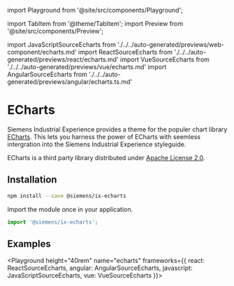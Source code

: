 import Playground from '@site/src/components/Playground';

import TabItem from '@theme/TabItem';
import Preview from '@site/src/components/Preview';

import JavaScriptSourceEcharts from './../../auto-generated/previews/web-component/echarts.md'
import ReactSourceEcharts from './../../auto-generated/previews/react/echarts.md'
import VueSourceEcharts from './../../auto-generated/previews/vue/echarts.md'
import AngularSourceEcharts from './../../auto-generated/previews/angular/echarts.ts.md'

# ECharts

Siemens Industrial Experience provides a theme for the populer chart library [ECharts](https://echarts.apache.org/handbook/en/get-started).
This lets you harness the power of ECharts with seemless intergration into the Siemens Industrial Experience styleguide.

<div className="siemens-brand-section">

ECharts is a third party library distributed under [Apache License 2.0](https://www.apache.org/licenses).

</div>

## Installation

```sh
npm install --save @siemens/ix-echarts
```

Import the module once in your application.

```typescript
import '@siemens/ix-echarts';
```

## Examples

<Playground
height="40rem"
name="echarts"
frameworks={{
  react: ReactSourceEcharts,
  angular: AngularSourceEcharts,
  javascript: JavaScriptSourceEcharts,
  vue: VueSourceEcharts
}}>
</Playground>

